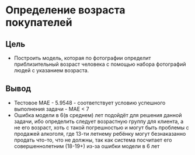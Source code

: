 # Определение возраста покупателей
## Цель
- Построить модель, которая по фотографии определит приблизительный возраст человека с помощью набора фотографий людей с указанием возраста.
## Вывод
- Тестовое MAE - 5.9548 - соответствует условию успешного выполнения задачи - MAE < 7
- Ошибка модели в 6(в среднем) лет подойдёт для решения данной задачи, ибо определить следует возрастную группу для клиента, а не его возраст, хоть с такой погрешностью и могут быть проблемы с продажей алкоголя, где 13-ти летнему ребёнку могут безнаказанно продать что-то, что не должны, так как система посчитает его совершеннолетним (18-19+) из-за ошибки модели в 6 лет
